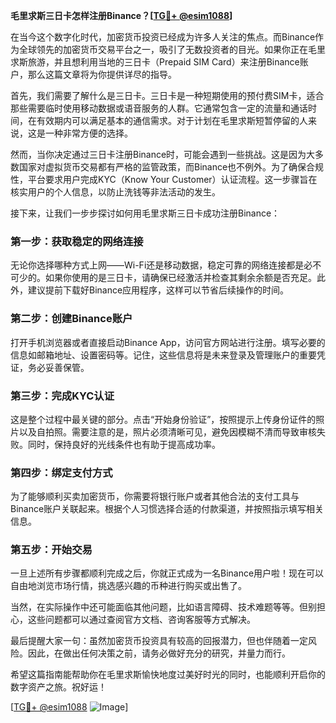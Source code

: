 **毛里求斯三日卡怎样注册Binance？[[TG💪+ @esim1088](https://t.me/s/esim1088)]**

在当今这个数字化时代，加密货币投资已经成为许多人关注的焦点。而Binance作为全球领先的加密货币交易平台之一，吸引了无数投资者的目光。如果你正在毛里求斯旅游，并且想利用当地的三日卡（Prepaid SIM Card）来注册Binance账户，那么这篇文章将为你提供详尽的指导。

首先，我们需要了解什么是三日卡。三日卡是一种短期使用的预付费SIM卡，适合那些需要临时使用移动数据或语音服务的人群。它通常包含一定的流量和通话时间，在有效期内可以满足基本的通信需求。对于计划在毛里求斯短暂停留的人来说，这是一种非常方便的选择。

然而，当你决定通过三日卡注册Binance时，可能会遇到一些挑战。这是因为大多数国家对虚拟货币交易都有严格的监管政策，而Binance也不例外。为了确保合规性，平台要求用户完成KYC（Know Your Customer）认证流程。这一步骤旨在核实用户的个人信息，以防止洗钱等非法活动的发生。

接下来，让我们一步步探讨如何用毛里求斯三日卡成功注册Binance：

### 第一步：获取稳定的网络连接

无论你选择哪种方式上网——Wi-Fi还是移动数据，稳定可靠的网络连接都是必不可少的。如果你使用的是三日卡，请确保已经激活并检查其剩余余额是否充足。此外，建议提前下载好Binance应用程序，这样可以节省后续操作的时间。

### 第二步：创建Binance账户

打开手机浏览器或者直接启动Binance App，访问官方网站进行注册。填写必要的信息如邮箱地址、设置密码等。记住，这些信息将是未来登录及管理账户的重要凭证，务必妥善保管。

### 第三步：完成KYC认证

这是整个过程中最关键的部分。点击“开始身份验证”，按照提示上传身份证件的照片以及自拍照。需要注意的是，照片必须清晰可见，避免因模糊不清而导致审核失败。同时，保持良好的光线条件也有助于提高成功率。

### 第四步：绑定支付方式

为了能够顺利买卖加密货币，你需要将银行账户或者其他合法的支付工具与Binance账户关联起来。根据个人习惯选择合适的付款渠道，并按照指示填写相关信息。

### 第五步：开始交易

一旦上述所有步骤都顺利完成之后，你就正式成为一名Binance用户啦！现在可以自由地浏览市场行情，挑选感兴趣的币种进行购买或出售了。

当然，在实际操作中还可能面临其他问题，比如语言障碍、技术难题等等。但别担心，这些问题都可以通过查阅官方文档、咨询客服等方式解决。

最后提醒大家一句：虽然加密货币投资具有较高的回报潜力，但也伴随着一定风险。因此，在做出任何决策之前，请务必做好充分的研究，并量力而行。

希望这篇指南能帮助你在毛里求斯愉快地度过美好时光的同时，也能顺利开启你的数字资产之旅。祝好运！

[[TG💪+ @esim1088](https://t.me/s/esim1088) ![Image](https://i.postimg.cc/4NQfJmqS/Snipaste-2025-05-13-00-14-12.png)]